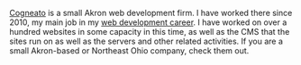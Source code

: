 [Cogneato](https://cogneato.com) is a small Akron web development firm.  I have worked there since 2010, my main job in my [web development career](/content/web-dev.md).  I have worked on over a hundred websites in some capacity in this time, as well as the CMS that the sites run on as well as the servers and other related activities.  If you are a small Akron-based or Northeast Ohio company, check them out.
